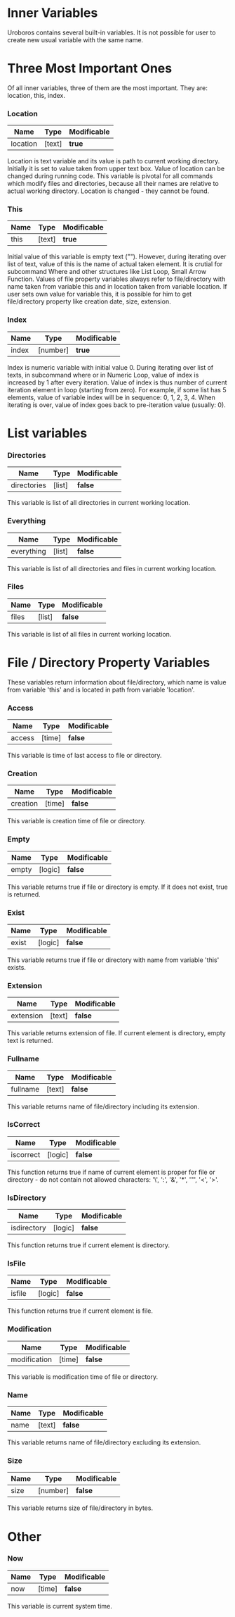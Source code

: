 Inner Variables
=====================

Uroboros contains several built-in variables. It is not possible for user to create new usual variable with the same name.

# Three Most Important Ones

Of all inner variables, three of them are the most important. They are: location, this, index.

### Location
| Name  | Type | Modificable |
| ----- | -----| ----------- |
| location | [text] | **true**  |

Location is text variable and its value is path to current working directory. Initially it is set to value taken from upper text box. Value of location can be changed during running code. This variable is pivotal for all commands which modify files and directories, because all their names are relative to actual working directory. Location is changed - they cannot be found.


### This
| Name  | Type | Modificable |
| ----- | -----| ----------- |
| this | [text] | **true**  |

Initial value of this variable is empty text (""). However, during iterating over list of text, value of this is the name of actual taken element. It is crutial for subcommand Where and other structures like List Loop, Small Arrow Function. Values of file property variables always refer to file/directory with name taken from variable this and in location taken from variable location. If user sets own value for variable this, it is possible for him to get file/directory property like creation date, size, extension.


### Index
| Name  | Type | Modificable |
| ----- | -----| ----------- |
| index | [number] | **true**  |

Index is numeric variable with initial value 0. During iterating over list of texts, in subcommand where or in Numeric Loop, value of index is increased by 1 after every iteration. Value of index is thus number of current iteration element in loop (starting from zero). For example, if some list has 5 elements, value of variable index will be in sequence: 0, 1, 2, 3, 4. When iterating is over, value of index goes back to pre-iteration value (usually: 0).


# List variables



### Directories
| Name  | Type | Modificable |
| ----- | -----| ----------- |
| directories | [list] | **false**  |

This variable is list of all directories in current working location.


### Everything
| Name  | Type | Modificable |
| ----- | -----| ----------- |
| everything | [list] | **false**  |

This variable is list of all directories and files in current working location.


### Files
| Name  | Type | Modificable |
| ----- | -----| ----------- |
| files | [list] | **false**  |

This variable is list of all files in current working location.


# File / Directory Property Variables

These variables return information about file/directory, which name is value from variable 'this' and is located in path from variable 'location'.


### Access
| Name  | Type | Modificable |
| ----- | -----| ----------- |
| access | [time] | **false**  |

This variable is time of last access to file or directory.


### Creation
| Name  | Type | Modificable |
| ----- | -----| ----------- |
| creation | [time] | **false**  |

This variable is creation time of file or directory.


### Empty
| Name  | Type | Modificable |
| ----- | -----| ----------- |
| empty | [logic] | **false**  |

This variable returns true if file or directory is empty. If it does not exist, true is returned.


### Exist
| Name  | Type | Modificable |
| ----- | -----| ----------- |
| exist | [logic] | **false**  |

This variable returns true if file or directory with name from variable 'this' exists.


### Extension
| Name  | Type | Modificable |
| ----- | -----| ----------- |
| extension | [text] | **false**  |

This variable returns extension of file. If current element is directory, empty text is returned.


### Fullname
| Name  | Type | Modificable |
| ----- | -----| ----------- |
| fullname | [text] | **false**  |

This variable returns name of file/directory including its extension.


### IsCorrect
| Name  | Type | Modificable |
| ----- | -----| ----------- |
| iscorrect | [logic] | **false**  |

This function returns true if name of current element is proper for file or directory - do not contain not allowed characters: '\\', ':', '&', '*', '"', '<', '>'.


### IsDirectory
| Name  | Type | Modificable |
| ----- | -----| ----------- |
| isdirectory | [logic] | **false**  |

This function returns true if current element is directory.


### IsFile
| Name  | Type | Modificable |
| ----- | -----| ----------- |
| isfile | [logic] | **false**  |

This function returns true if current element is file.


### Modification
| Name  | Type | Modificable |
| ----- | -----| ----------- |
| modification | [time] | **false**  |

This variable is modification time of file or directory.


### Name
| Name  | Type | Modificable |
| ----- | -----| ----------- |
| name | [text] | **false**  |

This variable returns name of file/directory excluding its extension.


### Size
| Name  | Type | Modificable |
| ----- | -----| ----------- |
| size | [number] | **false**  |

This variable returns size of file/directory in bytes.


# Other


### Now
| Name  | Type | Modificable |
| ----- | -----| ----------- |
| now | [time] | **false**  |

This variable is current system time.
